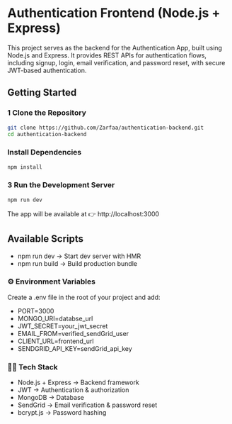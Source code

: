 #  Authentication Frontend (Node.js + Express)

This project serves as the backend for the Authentication App, built using Node.js and Express.
It provides REST APIs for authentication flows, including signup, login, email verification, and password reset, with secure JWT-based authentication.

##  Getting Started  

### 1️ Clone the Repository  
```bash
git clone https://github.com/Zarfaa/authentication-backend.git
cd authentication-backend
```

### Install Dependencies  
```bash
npm install
```

### 3 Run the Development Server
```bash
npm run dev
```
The app will be available at 👉 http://localhost:3000


## Available Scripts
- npm run dev → Start dev server with HMR
- npm run build → Build production bundle

### ⚙️ Environment Variables
Create a .env file in the root of your project and add:
- PORT=3000
- MONGO_URI=databse_url
- JWT_SECRET=your_jwt_secret
- EMAIL_FROM=verified_sendGrid_user
- CLIENT_URL=frontend_url
- SENDGRID_API_KEY=sendGrid_api_key


### 👨‍💻 Tech Stack

- Node.js + Express → Backend framework
- JWT → Authentication & authorization
- MongoDB → Database
- SendGrid → Email verification & password reset
- bcrypt.js → Password hashing


